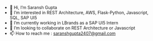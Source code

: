 - 👋 Hi, I’m Saransh Gupta
- 👀 I’m interested in REST Architecture, AWS, Flask-Python, Javascript, SQL, SAP UI5
- 🌱 I’m currently working in LBrands as a SAP UI5 Intern
- 💞️ I’m looking to collaborate on REST Architecture or Javascript
- 📫 How to reach me : saranshgupta2407@gmail.com

<!---
saransh267/saransh267 is a ✨ special ✨ repository because its `README.md` (this file) appears on your GitHub profile.
You can click the Preview link to take a look at your changes.
--->
